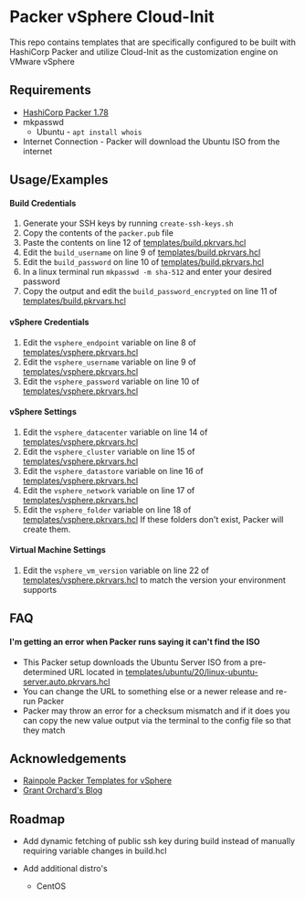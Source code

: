 
# Packer vSphere Cloud-Init

This repo contains templates that are specifically configured to be built with HashiCorp Packer and utilize Cloud-Init as the customization engine on VMware vSphere




## Requirements

* [HashiCorp Packer 1.78](https://www.packer.io/downloads)
* mkpasswd
    * Ubuntu - `apt install whois`
* Internet Connection - Packer will download the Ubuntu ISO from the internet
## Usage/Examples
#### Build Credentials
1. Generate your SSH keys by running `create-ssh-keys.sh`
2. Copy the contents of the `packer.pub` file 
3. Paste the contents on line 12 of [templates/build.pkrvars.hcl](https://github.com/kalenarndt/packer-vsphere-cloud-init/blob/7a69eb201ba391d7d80e0baa9cd3f9f62877f41f/templates/build.pkrvars.hcl#L12)
4. Edit the `build_username` on line 9 of [templates/build.pkrvars.hcl](https://github.com/kalenarndt/packer-vsphere-cloud-init/blob/7a69eb201ba391d7d80e0baa9cd3f9f62877f41f/templates/build.pkrvars.hcl#L9)
5. Edit the `build_password` on line 10 of [templates/build.pkrvars.hcl](https://github.com/kalenarndt/packer-vsphere-cloud-init/blob/7a69eb201ba391d7d80e0baa9cd3f9f62877f41f/templates/build.pkrvars.hcl#L10)
6. In a linux terminal run `mkpasswd -m sha-512` and enter your desired password
7. Copy the output and edit the `build_password_encrypted` on line 11 of [templates/build.pkrvars.hcl](https://github.com/kalenarndt/packer-vsphere-cloud-init/blob/7a69eb201ba391d7d80e0baa9cd3f9f62877f41f/templates/build.pkrvars.hcl#L11)

#### vSphere Credentials
1. Edit the `vsphere_endpoint` variable on line 8 of [templates/vsphere.pkrvars.hcl](https://github.com/kalenarndt/packer-vsphere-cloud-init/blob/7a69eb201ba391d7d80e0baa9cd3f9f62877f41f/templates/vsphere.pkrvars.hcl#L8)
2. Edit the `vsphere_username` variable on line 9 of [templates/vsphere.pkrvars.hcl](https://github.com/kalenarndt/packer-vsphere-cloud-init/blob/7a69eb201ba391d7d80e0baa9cd3f9f62877f41f/templates/vsphere.pkrvars.hcl#L9)
3. Edit the `vsphere_password` variable on line 10 of [templates/vsphere.pkrvars.hcl](https://github.com/kalenarndt/packer-vsphere-cloud-init/blob/7a69eb201ba391d7d80e0baa9cd3f9f62877f41f/templates/vsphere.pkrvars.hcl#L10)

#### vSphere Settings
1. Edit the `vsphere_datacenter` variable on line 14 of [templates/vsphere.pkrvars.hcl](https://github.com/kalenarndt/packer-vsphere-cloud-init/blob/7a69eb201ba391d7d80e0baa9cd3f9f62877f41f/templates/vsphere.pkrvars.hcl#L14)
2. Edit the `vsphere_cluster` variable on line 15 of [templates/vsphere.pkrvars.hcl](https://github.com/kalenarndt/packer-vsphere-cloud-init/blob/7a69eb201ba391d7d80e0baa9cd3f9f62877f41f/templates/vsphere.pkrvars.hcl#L15)
3. Edit the `vsphere_datastore` variable on line 16 of [templates/vsphere.pkrvars.hcl](https://github.com/kalenarndt/packer-vsphere-cloud-init/blob/7a69eb201ba391d7d80e0baa9cd3f9f62877f41f/templates/vsphere.pkrvars.hcl#L16)
4. Edit the `vsphere_network` variable on line 17 of [templates/vsphere.pkrvars.hcl](https://github.com/kalenarndt/packer-vsphere-cloud-init/blob/7a69eb201ba391d7d80e0baa9cd3f9f62877f41f/templates/vsphere.pkrvars.hcl#L17)
5. Edit the `vsphere_folder` variable on line 18 of [templates/vsphere.pkrvars.hcl](https://github.com/kalenarndt/packer-vsphere-cloud-init/blob/7a69eb201ba391d7d80e0baa9cd3f9f62877f41f/templates/vsphere.pkrvars.hcl#L18) If these folders don't exist, Packer will create them.

#### Virtual Machine Settings
1. Edit the `vsphere_vm_version` variable on line 22 of [templates/vsphere.pkrvars.hcl](https://github.com/kalenarndt/packer-vsphere-cloud-init/blob/7a69eb201ba391d7d80e0baa9cd3f9f62877f41f/templates/vsphere.pkrvars.hcl#L22) to match the version your environment supports
## FAQ

#### I'm getting an error when Packer runs saying it can't find the ISO

- This Packer setup downloads the Ubuntu Server ISO from a pre-determined URL located in [templates/ubuntu/20/linux-ubuntu-server.auto.pkrvars.hcl](https://github.com/kalenarndt/packer-vsphere-cloud-init/blob/7a69eb201ba391d7d80e0baa9cd3f9f62877f41f/templates/ubuntu/20/linux-ubuntu-server.auto.pkrvars.hcl#L31)
- You can change the URL to something else or a newer release and re-run Packer
- Packer may throw an error for a checksum mismatch and if it does you can copy the new value output via the terminal to the config file so that they match


## Acknowledgements

 - [Rainpole Packer Templates for vSphere](https://github.com/rainpole/packer-vsphere)
 - [Grant Orchard's Blog](https://grantorchard.com/terraform-vsphere-cloud-init/)


## Roadmap

- Add dynamic fetching of public ssh key during build instead of manually requiring variable changes in build.hcl

- Add additional distro's
    - CentOS


